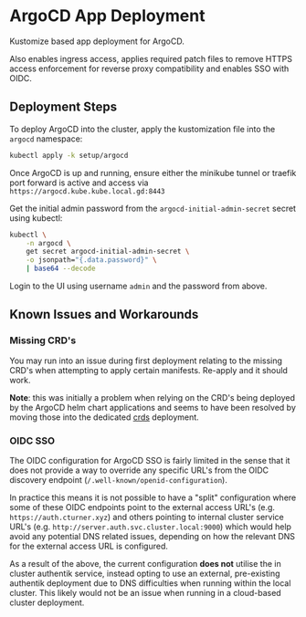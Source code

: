 # ArgoCD App Deployment

Kustomize based app deployment for ArgoCD.

Also enables ingress access, applies required patch files to remove HTTPS access enforcement for reverse proxy compatibility and enables SSO with OIDC.

## Deployment Steps

To deploy ArgoCD into the cluster, apply the kustomization file into the `argocd` namespace:

```sh
kubectl apply -k setup/argocd
```

Once ArgoCD is up and running, ensure either the minikube tunnel or traefik port forward is active and access via `https://argocd.kube.kube.local.gd:8443`

Get the initial admin password from the `argocd-initial-admin-secret` secret using kubectl:

```sh
kubectl \
    -n argocd \
    get secret argocd-initial-admin-secret \
    -o jsonpath="{.data.password}" \
    | base64 --decode
```

Login to the UI using username `admin` and the password from above.

## Known Issues and Workarounds

### Missing CRD's

You may run into an issue during first deployment relating to the missing CRD's when attempting to apply certain manifests. Re-apply and it should work.

**Note**: this was initially a problem when relying on the CRD's being deployed by the ArgoCD helm chart applications and seems to have been resolved by moving those into the dedicated [crds](../crds/README.md) deployment.

### OIDC SSO

The OIDC configuration for ArgoCD SSO is fairly limited in the sense that it does not provide a way to override any specific URL's from the OIDC discovery endpoint (`/.well-known/openid-configuration`).

In practice this means it is not possible to have a "split" configuration where some of these OIDC endpoints point to the external access URL's (e.g. `https://auth.cturner.xyz`) and others pointing to internal cluster service URL's (e.g. `http://server.auth.svc.cluster.local:9000`) which would help avoid any potential DNS related issues, depending on how the relevant DNS for the external access URL is configured.

As a result of the above, the current configuration **does not** utilise the in cluster authentik service, instead opting to use an external, pre-existing authentik deployment due to DNS difficulties when running within the local cluster. This likely would not be an issue when running in a cloud-based cluster deployment.

